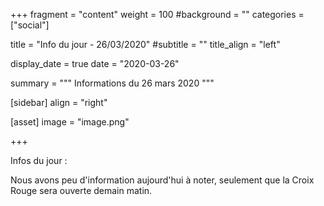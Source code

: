 +++
fragment = "content"
weight = 100
#background = ""
categories = ["social"]

title = "Info du jour - 26/03/2020"
#subtitle = ""
title_align = "left"

display_date = true
date = "2020-03-26"

summary = """
Informations du 26 mars 2020
"""
    
[sidebar]
  align = "right"

[asset]
  image = "image.png"
  
+++

Infos du jour :

Nous avons peu d'information aujourd'hui à noter, seulement que la Croix Rouge sera ouverte demain matin.
